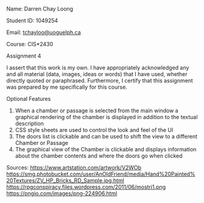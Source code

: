Name: Darren Chay Loong

Student ID: 1049254

Email: tchayloo@uoguelph.ca

Course: CIS*2430 

Assignment 4

I assert that this work is my own. I have appropriately acknowledged
any and all material (data, images, ideas or words) that I have used,
whether directly quoted or paraphrased. Furthermore, I certify that
this assignment was prepared by me specifically for this course.

Optional Features
1. When a chamber or passage is selected from the main window a graphical rendering of the chamber is displayed in addition to the textual description
2. CSS style sheets are used to control the look and feel of the UI
3. The doors list is clickable and can be used to shift the view to a different Chamber or Passage
4. The graphical view of the Chamber is clickable and displays information about the chamber contents and where the doors go when clicked


Sources: 
https://www.artstation.com/artwork/V2WOb
https://smg.photobucket.com/user/AnOldFriend/media/Hand%20Painted%20Textures/ZV_HP_Bricks_RD_Sample.jpg.html
https://rpgconspiracy.files.wordpress.com/2011/06/mostri1.png
https://pngio.com/images/png-224906.html
